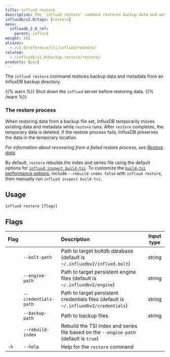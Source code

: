 ```yaml
---
title: influxd restore
description: The `influxd restore` command restores backup data and metadata from an InfluxDB backup directory.
influxdb/v2.0/tags: [restore]
menu:
  influxdb_2_0_ref:
    parent: influxd
weight: 201
aliases:
  - /v2.0/reference/cli/influxd/restore/
related:
  - /influxdb/v2.0/backup-restore/restore/
products: [oss]
---
```


The `influxd restore` command restores backup data and metadata from an InfluxDB backup directory.

{{% warn %}}
Shut down the `influxd` server before restoring data.
{{% /warn %}}

### The restore process
When restoring data from a backup file set, InfluxDB temporarily moves existing
data and metadata while `restore` runs.
After `restore` completes, the temporary data is deleted.
If the restore process fails, InfluxDB preserves the data in the temporary location.

_For information about recovering from a failed restore process, see
[Restore data](/v2.0/backup-restore/restore/#recover-from-a-failed-restore)._

By default, `restore` rebuilds the index and series file using the default options
for [`influxd inspect build-tsi`](/v2.0/reference/cli/influxd/inspect/build-tsi/).
To customize the [`build-tsi` performance options](/v2.0/reference/cli/influxd/inspect/build-tsi/#adjust-performance),
include `--rebuild-index false` with `influxd restore`, then manually run `influxd inspect build-tsi`.

## Usage

```
influxd restore [flags]
```

## Flags

| Flag |                      | Description                                                                            | Input type |
|:---- |:---                  |:-----------                                                                            |:----------:|
|      | `--bolt-path`        | Path to target boltdb database (default is `~/.influxdbv2/influxd.bolt`)               | string     |
|      | `--engine-path`      | Path to target persistent engine files (default is `~/.influxdbv2/engine`)             | string     |
|      | `--credentials-path` | Path to target persistent credentials files (default is `~/.influxdbv2/credentials`)   | string     |
|      | `--backup-path`      | Path to backup files                                                                   | string     |
|      | `--rebuild-index`    | Rebuild the TSI index and series file based on the `--engine-path` (default is `true`) |            |
| `-h` | `--help`             | Help for the `restore` command                                                         |            |
